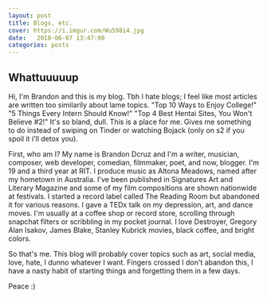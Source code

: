 ```yaml
---
layout: post
title: Blogs, etc.
cover: https://i.imgur.com/Wu598i4.jpg
date:   2018-06-07 13:47:00
categories: posts
---
```


## Whattuuuuup
Hi, I'm Brandon and this is my blog. Tbh I hate blogs; I feel like most articles are written too similarily about lame topics. "Top 10 Ways to Enjoy College!" "5 Things Every Intern Should Know!" "Top 4 Best Hentai Sites, You Won't Believe #2!" It's so bland, dull. This is a place for me. Gives me something to do instead of swiping on Tinder or watching Bojack (only on s2 if you spoil it i'll detox you).

First, who am I? My name is Brandon Dcruz and I'm a writer, musician, composer, web developer, comedian, filmmaker, poet, and now, blogger. I'm 19 and a third year at RIT. I produce music as Altona Meadows, named after my hometown in Australia. I've been published in Signatures Art and Literary Magazine and some of my film compositions are shown nationwide at festivals. I started a record label called The Reading Room but abandoned it for various reasons. I gave a TEDx talk on my depression, art, and dance moves. I'm usually at a coffee shop or record store, scrolling through snapchat filters or scribbling in my pocket journal. I love Destroyer, Gregory Alan Isakov, James Blake, Stanley Kubrick movies, black coffee, and bright colors.

So that's me. This blog will probably cover topics such as art, social media, love, hate, I dunno whatever I want. Fingers crossed I don't abandon this, I have a nasty habit of starting things and forgetting them in a few days.

Peace :)
